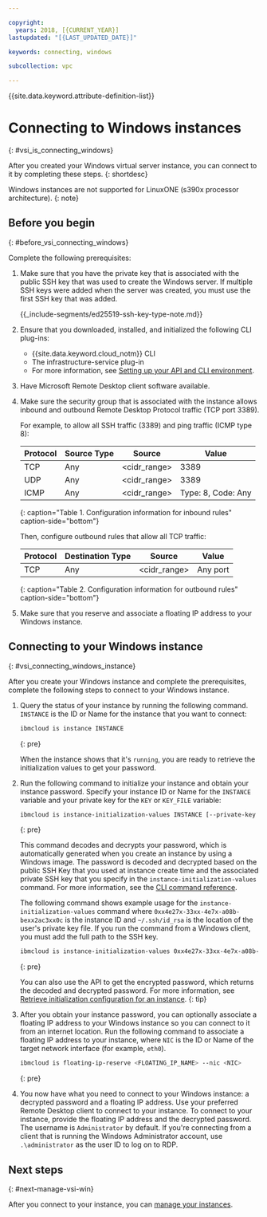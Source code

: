 ```yaml
---

copyright:
  years: 2018, [{CURRENT_YEAR}]
lastupdated: "[{LAST_UPDATED_DATE}]"

keywords: connecting, windows

subcollection: vpc

---
```


{{site.data.keyword.attribute-definition-list}}

# Connecting to Windows instances
{: #vsi_is_connecting_windows}

After you created your Windows virtual server instance, you can connect to it by completing these steps.
{: shortdesc}

Windows instances are not supported for LinuxONE (s390x processor architecture).
{: note}

## Before you begin
{: #before_vsi_connecting_windows}

Complete the following prerequisites:

1.  Make sure that you have the private key that is associated with the public SSH key that was used to create the Windows server. If multiple SSH keys were added when the server was created, you must use the first SSH key that was added.
     <!--ed25519 note is shared with several other files bare_metal_server_connect_windows.md, vsi)is_connecting_windows.md, bare_metal_server_connect.md, vsi_is_ssh_keys_about.md -->
     {{_include-segments/ed25519-ssh-key-type-note.md}}
1. Ensure that you downloaded, installed, and initialized the following CLI plug-ins:
    * {{site.data.keyword.cloud_notm}} CLI
    * The infrastructure-service plug-in
    * For more information, see [Setting up your API and CLI environment](/docs/vpc?topic=vpc-set-up-environment#cli-prerequisites-setup).
1. Have Microsoft Remote Desktop client software available.
1. Make sure the security group that is associated with the instance allows inbound and outbound Remote Desktop Protocol traffic (TCP port 3389).

   For example, to allow all SSH traffic (3389) and ping traffic (ICMP type 8):

   | Protocol | Source Type | Source | Value |
   |-----------|------|------|------|
   | TCP| Any | <cidr_range> | 3389 |
   | UDP| Any | <cidr_range> | 3389 |
   | ICMP | Any | <cidr_range> | Type: 8, Code: Any|
   {: caption="Table 1. Configuration information for inbound rules" caption-side="bottom"}

   Then, configure outbound rules that allow all TCP traffic:

   | Protocol | Destination Type | Source | Value |
   |-----------|------|------|------|
   | TCP| Any | <cidr_range> | Any port|
   {: caption="Table 2. Configuration information for outbound rules" caption-side="bottom"}

1. Make sure that you reserve and associate a floating IP address to your Windows instance.

## Connecting to your Windows instance
{: #vsi_connecting_windows_instance}

After you create your Windows instance and complete the prerequisites, complete the following steps to connect to your Windows instance.

1. Query the status of your instance by running the following command. `INSTANCE` is the ID or Name for the instance that you want to connect:

    ```sh
    ibmcloud is instance INSTANCE
    ```
    {: pre}

    When the instance shows that it's `running`, you are ready to retrieve the initialization values to get your password.

2. Run the following command to initialize your instance and obtain your instance password. Specify your instance ID or Name for the `INSTANCE` variable and your private key for the `KEY` or `KEY_FILE` variable:

    ```sh
    ibmcloud is instance-initialization-values INSTANCE [--private-key (KEY | @KEY_FILE)]
    ```
    {: pre}

    This command decodes and decrypts your password, which is automatically generated when you create an instance by using a Windows image. The password is decoded and decrypted based on the public SSH Key that you used at instance create time and the associated private SSH key that you specify in the `instance-initialization-values` command. For more information, see the [CLI command reference](/docs/vpc?topic=vpc-vpc-reference#instance-initialization-values).

    The following command shows example usage for the `instance-initialization-values` command where `0xx4e27x-33xx-4e7x-a08b-bexx2ac3xx0c` is the instance ID and `~/.ssh/id_rsa` is the location of the user's private key file. If you run the command from a Windows client, you must add the full path to the SSH key.

    ```sh
    ibmcloud is instance-initialization-values 0xx4e27x-33xx-4e7x-a08b-bexx2ac3xx0c --private-key "@~/.ssh/id_rsa"
    ```
    {: pre}

    You can also use the API to get the encrypted password, which returns the decoded and decrypted password. For more information, see [Retrieve initialization configuration for an instance](/apidocs/vpc/latest#get-instance-initialization).
    {: tip}

3. After you obtain your instance password, you can optionally associate a floating IP address to your Windows instance so you can connect to it from an internet location. Run the following command to associate a floating IP address to your instance, where `NIC` is the ID or Name of the target network interface (for example, `eth0`).

   ```sh
   ibmcloud is floating-ip-reserve <FLOATING_IP_NAME> --nic <NIC>
   ```
   {: pre}

4. You now have what you need to connect to your Windows instance: a decrypted password and a floating IP address. Use your preferred Remote Desktop client to connect to your instance. To connect to your instance, provide the floating IP address and the decrypted password. The username is `Administrator` by default. If you're connecting from a client that is running the Windows Administrator account, use `.\administrator` as the user ID to log on to RDP.

## Next steps
{: #next-manage-vsi-win}

After you connect to your instance, you can [manage your instances](/docs/vpc?topic=vpc-managing-virtual-server-instances).


<!-- OLD METHOD 8/24/20 1. Retrieve the encrypted password of the instance:
    1. In the navigation pane of the {{site.data.keyword.cloud_notm}} console, click **Compute > Virtual server instances** and click your instance to view its details.
    1. Scroll down to the **Encrypted password** field. Copy the value and paste it into a text file, for example, encrypted_pwd.txt.

    You can also use the API to get the encrypted password, or the CLI, which returns the decoded and decrypted password. For more information, see [Retrieve initialization configuration for an instance](/apidocs/vpc/latest#get-instance-initialization) and [ibmcloud is instance-initialization-values](/docs/vpc?topic=vpc-vpc-reference#instance-initialization-values).
    {: tip}

1. Decode the encrypted password and store it in a new file (for example, decoded_pwd.txt) by running the following command: `cat encrypted_pwd.txt | base64 -d > decoded_pwd.txt`
1. Decrypt the decoded password by using the following openssl command: `/<location_of_openssl_executable> pkeyutl -in decoded_pwd.txt -decrypt -inkey ~/.ssh/id_rsa`
1. Use the returned value as the Administrator password in Remote Desktop. Enter the public IP address of the Windows instance into the Remote Desktop client. -->
